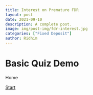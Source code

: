 ```yaml
---
title: Interest on Premature FDR
layout: post
date: 2021-09-10
description: A complete post.
image: img/post-img/fdr-interest.jpg
categories: ["Fixed Deposit"]
author: Ridhim
---
```


<div id="quiz">
  <div id="quiz-header">
    <h1>Basic Quiz Demo</h1>
    <p><a id="quiz-home-btn">Home</a></p>
  </div>
  <div id="quiz-start-screen">
    <p><a href="#" id="quiz-start-btn" class="quiz-button">Start</a></p>
  </div>
</div>

<script src="https://ajax.googleapis.com/ajax/libs/jquery/1.8.2/jquery.min.js"></script>
<script src="../dist/jquery.quiz-min.js"></script>
<script>
  $('#quiz').quiz({
    //resultsScreen: '#results-screen',
    //counter: false,
    //homeButton: '#custom-home',
    counterFormat: 'Question %current of %total',
    questions: [
      {
        'q': 'A smaple question?',
        'options': [
          'Answer 1',
          'Answer 2',
          'Answer 3',
          'Answer 4'
        ],
        'correctIndex': 1,
        'correctResponse': 'Custom correct response.',
        'incorrectResponse': 'Custom incorrect response.'
      },
      {
        'q': 'A smaple question?',
        'options': [
          'Answer 1',
          'Answer 2'
        ],
        'correctIndex': 1,
        'correctResponse': 'Custom correct response.',
        'incorrectResponse': 'Custom incorrect response.'
      },
      {
        'q': 'A smaple question?',
        'options': [
          'Answer 1',
          'Answer 2',
          'Answer 3',
          'Answer 4'
        ],
        'correctIndex': 2,
        'correctResponse': 'Custom correct response.',
        'incorrectResponse': 'Custom incorrect response.'
      },
      {
        'q': 'A smaple question?',
        'options': [
          'Answer 1',
          'Answer 2'
        ],
        'correctIndex': 1,
        'correctResponse': 'Custom correct response.',
        'incorrectResponse': 'Custom incorrect response.'
      },
      {
        'q': 'A smaple question?',
        'options': [
          'Answer 1',
          'Answer 2',
          'Answer 3',
          'Answer 4'
        ],
        'correctIndex': 3,
        'correctResponse': 'Custom correct response.',
        'incorrectResponse': 'Custom incorrect response.'
      }
    ]
  });
</script>
